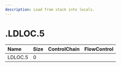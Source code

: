 ```yaml
---
description: Load from stack into locals.
---
```


# .LDLOC.5

| Name | Size | ControlChain | FlowControl |
| :--- | :--- | :--- | :--- |
| LDLOC.5 | 0 |  |  |
